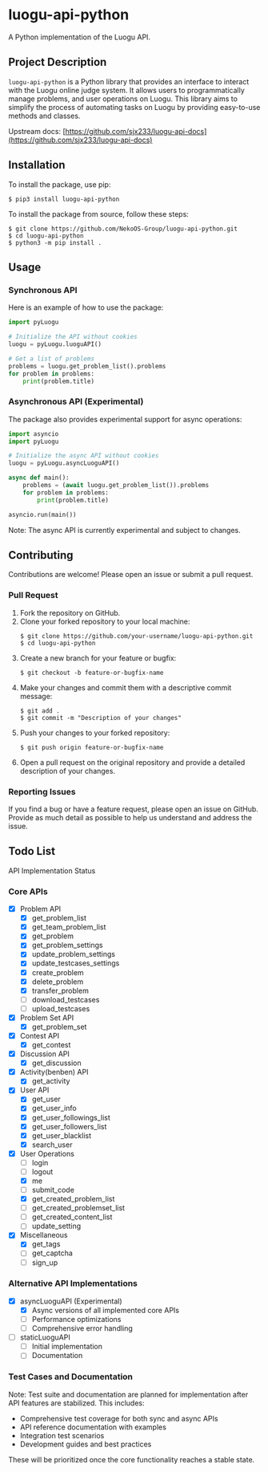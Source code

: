 # luogu-api-python
A Python implementation of the Luogu API.

## Project Description

`luogu-api-python` is a Python library that provides an interface to interact with the Luogu online judge system. It allows users to programmatically manage problems, and user operations on Luogu. This library aims to simplify the process of automating tasks on Luogu by providing easy-to-use methods and classes.

Upstream docs: [https://github.com/sjx233/luogu-api-docs](https://github.com/sjx233/luogu-api-docs)

## Installation

To install the package, use pip:

```console
$ pip3 install luogu-api-python
```

To install the package from source, follow these steps:

```console
$ git clone https://github.com/NekoOS-Group/luogu-api-python.git
$ cd luogu-api-python
$ python3 -m pip install .
```

## Usage

### Synchronous API

Here is an example of how to use the package:

```python
import pyLuogu

# Initialize the API without cookies
luogu = pyLuogu.luoguAPI()

# Get a list of problems
problems = luogu.get_problem_list().problems
for problem in problems:
    print(problem.title)
```

### Asynchronous API (Experimental)

The package also provides experimental support for async operations:

```python
import asyncio
import pyLuogu

# Initialize the async API without cookies
luogu = pyLuogu.asyncLuoguAPI()

async def main():
    problems = (await luogu.get_problem_list()).problems
    for problem in problems:
        print(problem.title)

asyncio.run(main())
```

Note: The async API is currently experimental and subject to changes.

## Contributing

Contributions are welcome! Please open an issue or submit a pull request.

### Pull Request

1. Fork the repository on GitHub.
2. Clone your forked repository to your local machine:
    ```commandline
    $ git clone https://github.com/your-username/luogu-api-python.git
    $ cd luogu-api-python
    ```
3. Create a new branch for your feature or bugfix:
    ```commandline
    $ git checkout -b feature-or-bugfix-name
    ```
4. Make your changes and commit them with a descriptive commit message:
    ```commandline
    $ git add .
    $ git commit -m "Description of your changes"
    ```
5. Push your changes to your forked repository:
    ```commandline
    $ git push origin feature-or-bugfix-name
    ```
6. Open a pull request on the original repository and provide a detailed description of your changes.

### Reporting Issues

If you find a bug or have a feature request, please open an issue on GitHub. Provide as much detail as possible to help us understand and address the issue.

## Todo List

API Implementation Status

### Core APIs

- [x] Problem API
  - [x] get_problem_list
  - [x] get_team_problem_list 
  - [x] get_problem
  - [x] get_problem_settings
  - [x] update_problem_settings
  - [x] update_testcases_settings
  - [x] create_problem
  - [x] delete_problem
  - [x] transfer_problem
  - [ ] download_testcases
  - [ ] upload_testcases

- [x] Problem Set API
  - [x] get_problem_set

- [x] Contest API
  - [x] get_contest

- [x] Discussion API
  - [x] get_discussion

- [x] Activity(benben) API
  - [x] get_activity

- [x] User API
  - [x] get_user
  - [x] get_user_info
  - [x] get_user_followings_list
  - [x] get_user_followers_list
  - [x] get_user_blacklist
  - [x] search_user

- [x] User Operations
  - [ ] login
  - [ ] logout
  - [x] me
  - [ ] submit_code
  - [x] get_created_problem_list
  - [ ] get_created_problemset_list
  - [ ] get_created_content_list
  - [ ] update_setting

- [x] Miscellaneous
  - [x] get_tags
  - [ ] get_captcha
  - [ ] sign_up

### Alternative API Implementations

- [x] asyncLuoguAPI (Experimental)
  - [x] Async versions of all implemented core APIs
  - [ ] Performance optimizations
  - [ ] Comprehensive error handling

- [ ] staticLuoguAPI
  - [ ] Initial implementation
  - [ ] Documentation

### Test Cases and Documentation

Note: Test suite and documentation are planned for implementation after API features are stabilized. This includes:

- Comprehensive test coverage for both sync and async APIs
- API reference documentation with examples
- Integration test scenarios
- Development guides and best practices

These will be prioritized once the core functionality reaches a stable state.